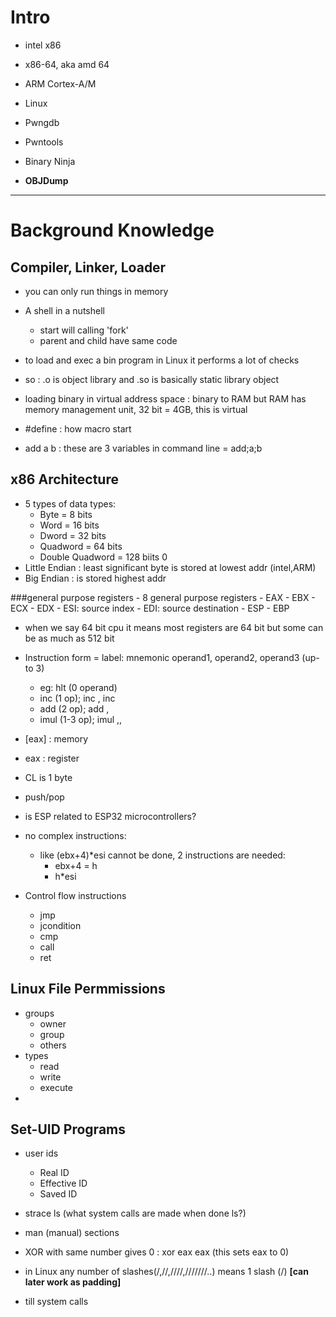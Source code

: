 # Intro

- intel x86
- x86-64, aka amd 64
- ARM Cortex-A/M
- Linux

- Pwngdb
- Pwntools
- Binary Ninja
- **OBJDump**

---

# Background Knowledge

## Compiler, Linker, Loader
- you can only run things in memory
- A shell in a nutshell
	- start will calling 'fork'
	- parent and child have same code
- to load and exec a bin program in Linux it performs a lot of checks
- so : .o is object library and .so is basically static library object
- loading binary in virtual address space : binary to RAM but RAM has memory management unit,  32 bit = 4GB, this is virtual  

- #define : how macro start
- add a b : these are 3 variables in command line = add;a;b

## x86 Architecture
- 5 types of data types:
	- Byte = 8 bits
	- Word = 16 bits
	- Dword = 32 bits
	- Quadword = 64 bits
	- Double Quadword = 128 biits 0
- Little Endian : least significant byte is stored at lowest addr (intel,ARM)
- Big Endian : is stored highest addr

###general purpose registers
	- 8 general purpose registers
		- EAX
		- EBX
		- ECX
		- EDX
		- ESI: source index
		- EDI: source destination
	- ESP
	- EBP
- when we say 64 bit cpu it means most registers are 64 bit but some can be as much as 512 bit

- Instruction form = label: mnemonic operand1, operand2, operand3 (up-to 3)
	- eg: hlt (0 operand)
	- inc (1 op); inc <reg>, inc <mem>
	- add (2 op); add <reg>,<reg>
	- imul (1-3 op); imul <reg32>,<reg32>,<con>
- [eax] : memory
- eax : register
- CL is 1 byte
- push/pop
- is ESP related to ESP32 microcontrollers?
- no complex instructions:
	- like (ebx+4)*esi cannot be done, 2 instructions are needed:
		- ebx+4 = h
		- h*esi
- Control flow instructions
	- jmp
	- jcondition
	- cmp
	- call
	- ret

## Linux File Permmissions
- groups	
	- owner
	- group
	- others
- types
	- read
	- write
	- execute
- 

## Set-UID Programs
- user ids
	- Real ID
	- Effective ID
	- Saved ID

- strace ls (what system calls are made when done ls?)
- man (manual) sections
- XOR with same number gives 0 : xor eax eax (this sets eax to 0)
- in Linux any number of slashes(/,//,////,///////..) means 1 slash (/) **[can later work as padding]**
- till system calls